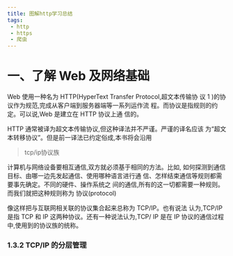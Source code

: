 ```yaml
---
title: 图解http学习总结
tags:
 - http
 - https
 - 爬虫
---
```


# 一、了解 Web 及网络基础

Web 使用一种名为 HTTP(HyperText Transfer Protocol,超文本传输协
议 1 )的协议作为规范,完成从客户端到服务器端等一系列运作流
程。而协议是指规则的约定。可以说,Web 是建立在 HTTP 协议上通
信的。

HTTP 通常被译为超文本传输协议,但这种译法并不严谨。严谨的译名应该
为“超文本转移协议”。但是前一译法已约定俗成,本书将会沿用

> tcp/ip协议族

计算机与网络设备要相互通信,双方就必须基于相同的方法。比如,
如何探测到通信目标、由哪一边先发起通信、使用哪种语言进行通
信、怎样结束通信等规则都需要事先确定。不同的硬件、操作系统之
间的通信,所有的这一切都需要一种规则。而我们就把这种规则称为
协议(protocol)

像这样把与互联网相关联的协议集合起来总称为 TCP/IP。也有说法
认为,TCP/IP 是指 TCP 和 IP 这两种协议。还有一种说法认为,TCP/
IP 是在 IP 协议的通信过程中,使用到的协议族的统称。

### 1.3.2 TCP/IP 的分层管理

